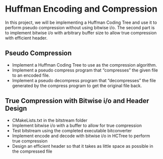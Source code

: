 # Huffman Encoding and Compression

In this project, we will be implementing a Huffman Coding Tree and use it to perform pseudo compression without using bitwise i/o. The second part is to implement bitwise i/o with arbitrary buffer size to allow true compression with efficient header.

## Pseudo Compression
- Implement a Huffman Coding Tree to use as the compression algorithm.
- Implement a pseudo compress program that “compresses” the given file to an encoded file.
- Implement a pseudo decompress program that “decompresses” the file generated by the compress program to get the original file back.

## True Compression with Bitwise i/o and Header Design
- CMakeLists.txt in the bitstream folder
- Implement bitwise i/o with a buffer to allow for true compression
- Test bitstream using the completed executable bitconverter
- Implement encode and decode with bitwise i/o in HCTree to perform true compression
- Design an efficient header so that it takes as little space as possible in the compressed file

